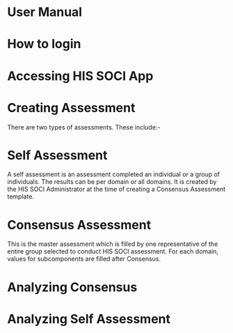 # User Manual
# How to login
# Accessing HIS SOCI App
# Creating Assessment
There are two types of assessments. These include:-
# Self Assessment
A self assessment is an assessment completed an individual or a group of individuals. 
The results can be per domain or all domains.
It is created by the HIS SOCI Administrator at the time of creating a Consensus Assessment template.
# Consensus Assessment
This is the master assessment which is filled by one representative of the entire group selected to conduct HIS SOCI
assessment.
For each domain, values for subcomponents are filled after Consensus.
# Analyzing Consensus
# Analyzing Self Assessment